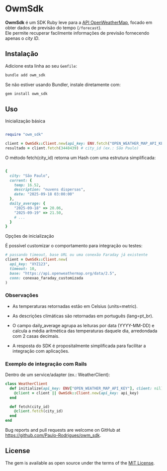 # OwmSdk

**OwmSdk** é um SDK Ruby leve para a [API OpenWeatherMap](https://openweathermap.org/forecast5), focado em obter dados de previsão do tempo (`/forecast`).  
Ele permite recuperar facilmente informações de previsão fornecendo apenas o *city ID*.

## Instalação

Adicione esta linha ao seu `Gemfile`:

```bash
bundle add owm_sdk
```

Se não estiver usando Bundler, instale diretamente com:

```bash
gem install owm_sdk
```

## Uso

Inicialização básica

```ruby

require "owm_sdk"

client = OwmSdk::Client.new(api_key: ENV.fetch("OPEN_WEATHER_MAP_API_KEY"))
resultado = client.fetch(3448439) # city_id (ex.: São Paulo)
```

O método fetch(city_id) retorna um Hash com uma estrutura simplificada:

```ruby

{
  city: "São Paulo",
  current: {
    temp: 16.52,
    description: "nuvens dispersas",
    date: "2025-09-18 03:00:00"
  },
  daily_average: {
    "2025-09-18" => 20.06,
    "2025-09-19" => 21.50,
    # ...
  }
}
```

Opções de inicialização

É possível customizar o comportamento para integração ou testes:

```ruby
# passando timeout, base URL ou uma conexão Faraday já existente
client = OwmSdk::Client.new(
  api_key: "XYZ123",
  timeout: 10,
  base: "https://api.openweathermap.org/data/2.5",
  conn: conexao_faraday_customizada
)

```

### Observações

* As temperaturas retornadas estão em Celsius (units=metric).

* As descrições climáticas são retornadas em português (lang=pt_br).

* O campo daily_average agrupa as leituras por data (YYYY-MM-DD) e calcula a média aritmética das temperaturas daquele dia, arredondada com 2 casas decimais.

* A resposta do SDK é propositalmente simplificada para facilitar a integração com aplicações.

### Exemplo de integração com Rails

Dentro de um service/adapter (ex.: WeatherClient):

```ruby
class WeatherClient
  def initialize(api_key: ENV["OPEN_WEATHER_MAP_API_KEY"], client: nil)
    @client = client || OwmSdk::Client.new(api_key: api_key)
  end

  def fetch(city_id)
    @client.fetch(city_id)
  end
end
```

Bug reports and pull requests are welcome on GitHub at <https://github.com/Paulo-Rodrigues/owm_sdk>.

## License

The gem is available as open source under the terms of the [MIT License](https://opensource.org/licenses/MIT).
